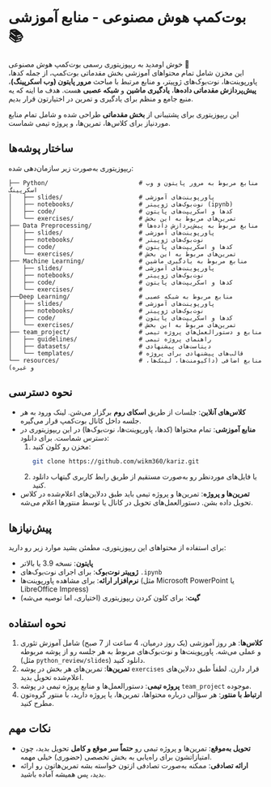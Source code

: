 # بوت‌کمپ هوش مصنوعی - منابع آموزشی 📚

خوش اومدید به ریپوزیتوری رسمی بوت‌کمپ هوش مصنوعی 🚀  
این مخزن شامل تمام محتواهای آموزشی بخش مقدماتی بوت‌کمپ، از جمله کدها، پاورپوینت‌ها، نوت‌بوک‌های ژوپیتر، و منابع مرتبط با مباحث **مرور پایتون (وب اسکرپینگ)**، **پیش‌پردازش مقدماتی داده‌ها**، **یادگیری ماشین** و **شبکه عصبی** هست. هدف ما اینه که یه منبع جامع و منظم برای یادگیری و تمرین در اختیارتون قرار بدیم.

این ریپوزیتوری برای پشتیبانی از **بخش مقدماتی** طراحی شده و شامل تمام منابع موردنیاز برای کلاس‌ها، تمرین‌ها، و پروژه تیمی شماست.

## ساختار پوشه‌ها
ریپوزیتوری به‌صورت زیر سازمان‌دهی شده:

```
├── Python/                         # منابع مربوط به مرور پایتون و وب اسکرپینگ
│   ├── slides/                     # پاورپوینت‌های آموزشی
│   ├── notebooks/                  # نوت‌بوک‌های ژوپیتر (ipynb)
│   ├── code/                       # کدها و اسکریپت‌های پایتون
│   └── exercises/                  # تمرین‌های مربوط به این بخش
├── Data Preprocessing/             # منابع مربوط به پیش‌پردازش داده‌ها
│   ├── slides/                     # پاورپوینت‌های آموزشی
│   ├── notebooks/                  # نوت‌بوک‌های ژوپیتر
│   ├── code/                       # کدها و اسکریپت‌های پایتون
│   └── exercises/                  # تمرین‌های مربوط به این بخش
├── Machine Learning/               # منابع مربوط به یادگیری ماشین
│   ├── slides/                     # پاورپوینت‌های آموزشی
│   ├── notebooks/                  # نوت‌بوک‌های ژوپیتر
│   ├── code/                       # کدها و اسکریپت‌های پایتون
│   └── exercises/                  #
├──Deep Learning/                   # منابع مربوط به شبکه عصبی
│   ├── slides/                     # پاورپوینت‌های آموزشی
│   ├── notebooks/                  # نوت‌بوک‌های ژوپیتر
│   ├── code/                       # کدها و اسکریپت‌های پایتون
│   └── exercises/                  # تمرین‌های مربوط به این بخش
├── team_project/                   # منابع و دستورالعمل‌های پروژه تیمی
│   ├── guidelines/                 # راهنمای پروژه تیمی
│   ├── datasets/                   # دیتاست‌های پیشنهادی
│   └── templates/                  # قالب‌های پیشنهادی برای پروژه
└── resources/                      # منابع اضافی (داکیومنت‌ها، لینک‌ها، و غیره)
```

## نحوه دسترسی
- **کلاس‌های آنلاین**: جلسات از طریق **اسکای روم** برگزار می‌شن. لینک ورود به هر جلسه داخل کانال بوت‌کمپ قرار می‌گیره.
- **منابع آموزشی**: تمام محتواها (کدها، پاورپوینت‌ها، نوت‌بوک‌ها) در این ریپوزیتوری در دسترس شماست. برای دانلود:
  1. مخزن رو کلون کنید:  
     ```bash
     git clone https://github.com/wikm360/kariz.git
     ```
  2. یا فایل‌های موردنظر رو به‌صورت مستقیم از طریق رابط کاربری گیتهاب دانلود کنید.
- **تمرین‌ها و پروژه**: تمرین‌ها و پروژه تیمی باید طبق ددلاین‌های اعلام‌شده در کلاس تحویل داده بشن. دستورالعمل‌های تحویل در کانال یا توسط منتورها اعلام می‌شه.

## پیش‌نیازها
برای استفاده از محتواهای این ریپوزیتوری، مطمئن بشید موارد زیر رو دارید:
- **پایتون**: نسخه 3.9 یا بالاتر
- **ژوپیتر نوت‌بوک**: برای اجرای نوت‌بوک‌های `.ipynb`
- **نرم‌افزار ارائه**: برای مشاهده پاورپوینت‌ها (مثل Microsoft PowerPoint یا LibreOffice Impress)
- **گیت**: برای کلون کردن ریپوزیتوری (اختیاری، اما توصیه می‌شه)

## نحوه استفاده
1. **کلاس‌ها**: هر روز آموزشی (یک روز درمیان، 4 ساعت از 7 صبح) شامل آموزش تئوری و عملی می‌شه. پاورپوینت‌ها و نوت‌بوک‌های مربوط به هر جلسه رو از پوشه مربوطه (مثل `python_review/slides`) دانلود کنید.
2. **تمرین‌ها**: تمرین‌های هر بخش در پوشه `exercises` قرار دارن. لطفاً طبق ددلاین‌های اعلام‌شده تحویل بدید.
3. **پروژه تیمی**: دستورالعمل‌ها و منابع پروژه تیمی در پوشه `team_project` موجوده.
4. **ارتباط با منتور**: هر سؤالی درباره محتواها، تمرین‌ها، یا پروژه دارید، با منتور گروه‌تون مطرح کنید.

## نکات مهم
- **تحویل به‌موقع**: تمرین‌ها و پروژه تیمی رو **حتماً سر موقع و کامل** تحویل بدید، چون امتیازاتشون برای راه‌یابی به بخش تخصصی (حضوری) خیلی مهمه.
- **ارائه تصادفی**: ممکنه به‌صورت تصادفی ازتون خواسته بشه تمرین‌هاتون رو ارائه بدید، پس همیشه آماده باشید.
